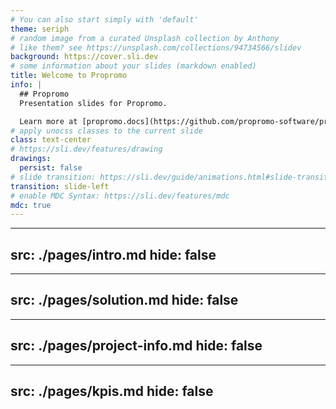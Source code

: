 ```yaml
---
# You can also start simply with 'default'
theme: seriph
# random image from a curated Unsplash collection by Anthony
# like them? see https://unsplash.com/collections/94734566/slidev
background: https://cover.sli.dev
# some information about your slides (markdown enabled)
title: Welcome to Propromo
info: |
  ## Propromo
  Presentation slides for Propromo.

  Learn more at [propromo.docs](https://github.com/propromo-software/propromo.docs)
# apply unocss classes to the current slide
class: text-center
# https://sli.dev/features/drawing
drawings:
  persist: false
# slide transition: https://sli.dev/guide/animations.html#slide-transitions
transition: slide-left
# enable MDC Syntax: https://sli.dev/features/mdc
mdc: true
---
```


---
src: ./pages/intro.md
hide: false
---

---
src: ./pages/solution.md
hide: false
---

---
src: ./pages/project-info.md
hide: false
---

---
src: ./pages/kpis.md
hide: false
---
